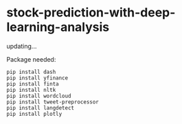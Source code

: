 # stock-prediction-with-deep-learning-analysis

updating...

Package needed:
```shell script
pip install dash
pip install yfinance
pip install finta
pip install nltk
pip install wordcloud
pip install tweet-preprocessor
pip install langdetect
pip install plotly
```